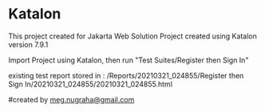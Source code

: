 # Katalon
This project created for Jakarta Web Solution 
Project created using Katalon version 7.9.1
  
Import Project using Katalon, then run "Test Suites/Register then Sign In"
  
existing test report stored in : /Reports/20210321_024855/Register then Sign In/20210321_024855/20210321_024855.html

#created by meg.nugraha@gmail.com
